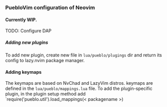 ### PuebloVim configuration of Neovim


#### Currently WIP.
TODO:
Configure DAP

##### Adding new plugins
To add new plugin, create new file in `lua/pueblo/plugings` dir and return its config to lazy.nvim package manager.

#### Adding keymaps
The keymaps are based on NvChad and LazyVim distros.
keymaps are defined in the `lua/pueblo/mappings.lua` file. To add the plugin-specific plugin, in the plugin setup method add `require('pueblo.util').load_mappings(< packagename >)
